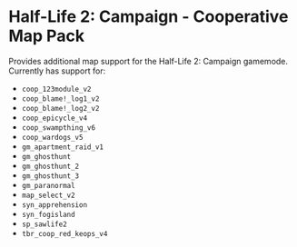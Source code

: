 # Half-Life 2: Campaign - Cooperative Map Pack
Provides additional map support for the Half-Life 2: Campaign gamemode. Currently has support for:
- `coop_123module_v2`
- `coop_blame!_log1_v2`
- `coop_blame!_log2_v2`
- `coop_epicycle_v4`
- `coop_swampthing_v6`
- `coop_wardogs_v5`
- `gm_apartment_raid_v1`
- `gm_ghosthunt`
- `gm_ghosthunt_2`
- `gm_ghosthunt_3`
- `gm_paranormal`
- `map_select_v2`
- `syn_apprehension`
- `syn_fogisland`
- `sp_sawlife2`
- `tbr_coop_red_keops_v4`
